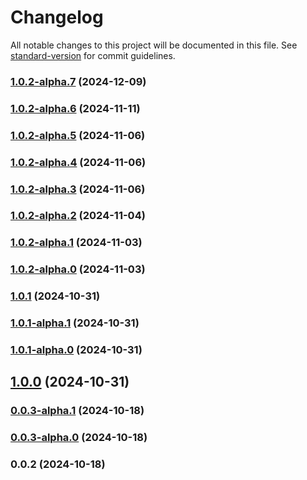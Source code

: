 # Changelog

All notable changes to this project will be documented in this file. See [standard-version](https://github.com/conventional-changelog/standard-version) for commit guidelines.

### [1.0.2-alpha.7](https://github.com/acrool/acrool-react-img/compare/v1.0.2-alpha.6...v1.0.2-alpha.7) (2024-12-09)

### [1.0.2-alpha.6](https://github.com/acrool/acrool-react-img/compare/v1.0.2-alpha.5...v1.0.2-alpha.6) (2024-11-11)

### [1.0.2-alpha.5](https://github.com/acrool/acrool-react-img/compare/v1.0.2-alpha.4...v1.0.2-alpha.5) (2024-11-06)

### [1.0.2-alpha.4](https://github.com/acrool/acrool-react-img/compare/v1.0.2-alpha.3...v1.0.2-alpha.4) (2024-11-06)

### [1.0.2-alpha.3](https://github.com/acrool/acrool-react-img/compare/v1.0.2-alpha.2...v1.0.2-alpha.3) (2024-11-06)

### [1.0.2-alpha.2](https://github.com/acrool/acrool-react-img/compare/v1.0.2-alpha.1...v1.0.2-alpha.2) (2024-11-04)

### [1.0.2-alpha.1](https://github.com/acrool/acrool-react-img/compare/v1.0.2-alpha.0...v1.0.2-alpha.1) (2024-11-03)

### [1.0.2-alpha.0](https://github.com/acrool/acrool-react-img/compare/v1.0.1...v1.0.2-alpha.0) (2024-11-03)

### [1.0.1](https://github.com/acrool/acrool-react-img/compare/v1.0.1-alpha.1...v1.0.1) (2024-10-31)

### [1.0.1-alpha.1](https://github.com/acrool/acrool-react-img/compare/v1.0.1-alpha.0...v1.0.1-alpha.1) (2024-10-31)

### [1.0.1-alpha.0](https://github.com/acrool/acrool-react-img/compare/v1.0.0...v1.0.1-alpha.0) (2024-10-31)

## [1.0.0](https://github.com/acrool/acrool-react-img/compare/v0.0.3-alpha.1...v1.0.0) (2024-10-31)

### [0.0.3-alpha.1](https://github.com/acrool/acrool-react-img/compare/v0.0.3-alpha.0...v0.0.3-alpha.1) (2024-10-18)

### [0.0.3-alpha.0](https://github.com/acrool/acrool-react-img/compare/v0.0.2...v0.0.3-alpha.0) (2024-10-18)

### 0.0.2 (2024-10-18)
